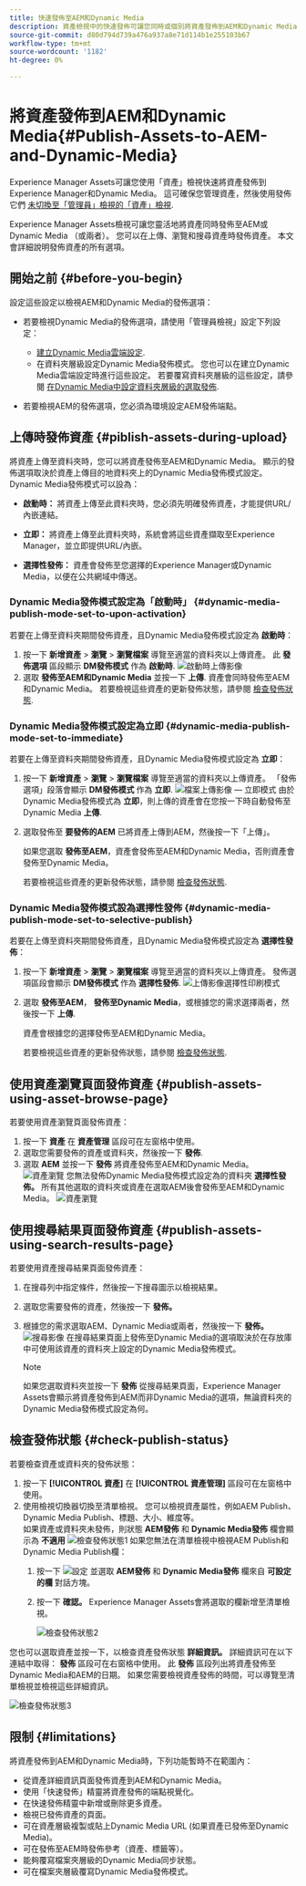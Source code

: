 ```yaml
---
title: 快速發佈至AEM和Dynamic Media
description: 資產檢視中的快速發佈可讓您同時或個別將資產發佈到AEM和Dynamic Media。 您可以選取資產和資料夾，然後選擇發佈至Dynamic Media或AEM。
source-git-commit: d80d794d739a476a937a8e71d114b1e255103b67
workflow-type: tm+mt
source-wordcount: '1182'
ht-degree: 0%

---
```



# 將資產發佈到AEM和Dynamic Media{#Publish-Assets-to-AEM-and-Dynamic-Media}

Experience Manager Assets可讓您使用「資產」檢視快速將資產發佈到Experience Manager和Dynamic Media。 這可確保您管理資產，然後使用發佈它們 [未切換至「管理員」檢視的「資產」檢視](/help/assets/overview.md##persona-based-experiences).

Experience Manager Assets檢視可讓您靈活地將資產同時發佈至AEM或Dynamic Media （或兩者）。 您可以在上傳、瀏覽和搜尋資產時發佈資產。 本文會詳細說明發佈資產的所有選項。

## 開始之前 {#before-you-begin}

設定這些設定以檢視AEM和Dynamic Media的發佈選項：

* 若要檢視Dynamic Media的發佈選項，請使用「管理員檢視」設定下列設定：

   * [建立Dynamic Media雲端設定](/help/assets/dynamic-media/config-dm.md#configuring-dynamic-media-cloud-services).
   * 在資料夾層級設定Dynamic Media發佈模式。 您也可以在建立Dynamic Media雲端設定時進行這些設定。 若要覆寫資料夾層級的這些設定，請參閱 [在Dynamic Media中設定資料夾層級的選取發佈](/help/assets/dynamic-media/selective-publishing.md).

* 若要檢視AEM的發佈選項，您必須為環境設定AEM發佈端點。

## 上傳時發佈資產 {#piblish-assets-during-upload}

將資產上傳至資料夾時，您可以將資產發佈至AEM和Dynamic Media。 顯示的發佈選項取決於資產上傳目的地資料夾上的Dynamic Media發佈模式設定。 Dynamic Media發佈模式可以設為：

* **啟動時：** 將資產上傳至此資料夾時，您必須先明確發佈資產，才能提供URL/內嵌連結。

* **立即：** 將資產上傳至此資料夾時，系統會將這些資產擷取至Experience Manager，並立即提供URL/內嵌。
* **選擇性發佈：** 資產會發佈至您選擇的Experience Manager或Dynamic Media，以便在公共網域中傳送。

### Dynamic Media發佈模式設定為「啟動時」 {#dynamic-media-publish-mode-set-to-upon-activation}

若要在上傳至資料夾期間發佈資產，且Dynamic Media發佈模式設定為 **啟動時**：

1. 按一下 **新增資產** > **瀏覽** > **瀏覽檔案** 導覽至適當的資料夾以上傳資產。 此 **發佈選項** 區段顯示 **DM發佈模式** 作為 **啟動時**.
   ![啟動時上傳影像](/help/assets/assets/upload-upon-activation.png)
2. 選取 **發佈至AEM和Dynamic Media** 並按一下 **上傳**. 資產會同時發佈至AEM和Dynamic Media。 若要檢視這些資產的更新發佈狀態，請參閱 [檢查發佈狀態](#check-publish-status).

### Dynamic Media發佈模式設定為立即 {#dynamic-media-publish-mode-set-to-immediate}

若要在上傳至資料夾期間發佈資產，且Dynamic Media發佈模式設定為 **立即**：

1. 按一下 **新增資產** > **瀏覽** > **瀏覽檔案** 導覽至適當的資料夾以上傳資產。 「發佈選項」段落會顯示 **DM發佈模式** 作為 **立即**.
   ![檔案上傳影像 — 立即模式](/help/assets/assets/upload-immediate-mode.png)
由於Dynamic Media發佈模式為 **立即**，則上傳的資產會在您按一下時自動發佈至Dynamic Media **上傳**.

2. 選取發佈至 **要發佈的AEM** 已將資產上傳到AEM，然後按一下「上傳」。

   如果您選取 **發佈至AEM**，資產會發佈至AEM和Dynamic Media，否則資產會發佈至Dynamic Media。

   若要檢視這些資產的更新發佈狀態，請參閱 [檢查發佈狀態](#check-publish-status).

### Dynamic Media發佈模式設為選擇性發佈 {#dynamic-media-publish-mode-set-to-selective-publish}

若要在上傳至資料夾期間發佈資產，且Dynamic Media發佈模式設定為 **選擇性發佈**：

1. 按一下 **新增資產** > **瀏覽** > **瀏覽檔案** 導覽至適當的資料夾以上傳資產。 發佈選項區段會顯示 **DM發佈模式** 作為 **選擇性發佈**.
   ![上傳影像選擇性印刷模式](/help/assets/assets/upload-image-selective-publish-mode.png)

2. 選取 **發佈至AEM**， **發佈至Dynamic Media**，或根據您的需求選擇兩者，然後按一下 **上傳**.

   資產會根據您的選擇發佈至AEM和Dynamic Media。

   若要檢視這些資產的更新發佈狀態，請參閱 [檢查發佈狀態](#check-publish-status).

## 使用資產瀏覽頁面發佈資產 {#publish-assets-using-asset-browse-page}

若要使用資產瀏覽頁面發佈資產：

1. 按一下 **資產** 在 **資產管理** 區段可在左窗格中使用。
2. 選取您需要發佈的資產或資料夾，然後按一下 **發佈**.
3. 選取 **AEM** 並按一下 **發佈** 將資產發佈至AEM和Dynamic Media。
   ![資產瀏覽](/help/assets/assets/assets-browse-1.png)
您無法發佈Dynamic Media發佈模式設定為的資料夾 **選擇性發佈。** 所有其他選取的資料夾或資產在選取AEM後會發佈至AEM和Dynamic Media。
   ![資產瀏覽](/help/assets/assets/assets-browse-2.png)

## 使用搜尋結果頁面發佈資產 {#publish-assets-using-search-results-page}

若要使用資產搜尋結果頁面發佈資產：

1. 在搜尋列中指定條件，然後按一下搜尋圖示以檢視結果。
2. 選取您需要發佈的資產，然後按一下 **發佈。**
3. 根據您的需求選取AEM、Dynamic Media或兩者，然後按一下 **發佈。**
   ![搜尋影像](/help/assets/assets/search-image1.png)
在搜尋結果頁面上發佈至Dynamic Media的選項取決於在存放庫中可使用該資產的資料夾上設定的Dynamic Media發佈模式。

   >[!NOTE]
   >
   >如果您選取資料夾並按一下 **發佈** 從搜尋結果頁面，Experience Manager Assets會顯示將資產發佈到AEM而非Dynamic Media的選項，無論資料夾的Dynamic Media發佈模式設定為何。

## 檢查發佈狀態 {#check-publish-status}

若要檢查資產或資料夾的發佈狀態：

1. 按一下 **[!UICONTROL 資產]** 在 **[!UICONTROL 資產管理]** 區段可在左窗格中使用。
2. 使用檢視切換器切換至清單檢視。 您可以檢視資產屬性，例如AEM Publish、Dynamic Media Publish、標題、大小、維度等。\
   如果資產或資料夾未發佈，則狀態 **AEM發佈** 和 **Dynamic Media發佈** 欄會顯示為 **不適用**
   ![檢查發佈狀態1](/help/assets/assets/check-publish-status1.png)
如果您無法在清單檢視中檢視AEM Publish和Dynamic Media Publish欄：
   1. 按一下 ![設定](/help/assets/assets/settings-icon.svg) 並選取 **AEM發佈** 和 **Dynamic Media發佈** 欄來自 **可設定的欄** 對話方塊。
   2. 按一下 **確認。** Experience Manager Assets會將選取的欄新增至清單檢視。

      ![檢查發佈狀態2](/help/assets/assets/check-publish-status2.png)

您也可以選取資產並按一下，以檢查資產發佈狀態 **詳細資訊。** 詳細資訊可在以下連結中取得： **發佈** 區段可在右窗格中使用。 此 **發佈** 區段列出將資產發佈至Dynamic Media和AEM的日期。 如果您需要檢視資產發佈的時間，可以導覽至清單檢視並檢視這些詳細資訊。

![檢查發佈狀態3](/help/assets/assets/check-publish-status3.png)

## 限制 {#limitations}

將資產發佈到AEM和Dynamic Media時，下列功能暫時不在範圍內：

* 從資產詳細資訊頁面發佈資產到AEM和Dynamic Media。
* 使用「快速發佈」精靈將資產發佈的端點視覺化。
* 在快速發佈精靈中新增或刪除更多資產。
* 檢視已發佈資產的頁面。
* 可在資產層級複製或貼上Dynamic Media URL (如果資產已發佈至Dynamic Media)。
* 可在發佈至AEM時發佈參考（資產、標籤等）。
* 能夠覆寫檔案夾層級的Dynamic Media同步狀態。
* 可在檔案夾層級覆寫Dynamic Media發佈模式。